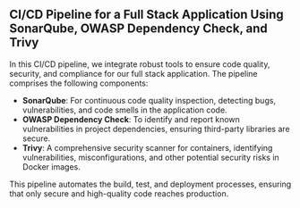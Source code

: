 ## CI/CD Pipeline for a Full Stack Application Using SonarQube, OWASP Dependency Check, and Trivy

In this CI/CD pipeline, we integrate robust tools to ensure code quality, security, and compliance for our full stack application. The pipeline comprises the following components:

 - **SonarQube**: For continuous code quality inspection, detecting bugs, vulnerabilities, and code smells in the application code.
 - **OWASP Dependency Check**: To identify and report known vulnerabilities in project dependencies, ensuring third-party libraries are secure.
 - **Trivy**: A comprehensive security scanner for containers, identifying vulnerabilities, misconfigurations, and other potential security risks in Docker images.

This pipeline automates the build, test, and deployment processes, ensuring that only secure and high-quality code reaches production.
